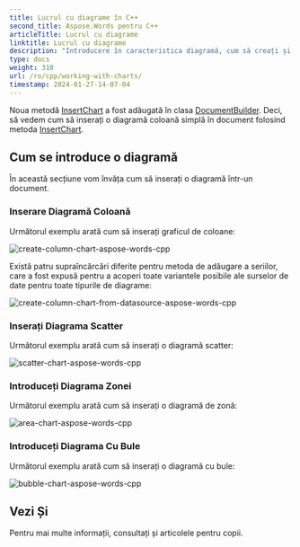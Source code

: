 ```yaml
---
title: Lucrul cu diagrame în C++
second_title: Aspose.Words pentru C++
articleTitle: Lucrul cu diagrame
linktitle: Lucrul cu diagrame
description: "Introducere în caracteristica diagramă, cum să creați și să manipulați diagrame folosind C++."
type: docs
weight: 310
url: /ro/cpp/working-with-charts/
timestamp: 2024-01-27-14-07-04
---
```


Noua metodă [InsertChart](https://reference.aspose.com/words/cpp/aspose.words/documentbuilder/insertchart/) a fost adăugată în clasa [DocumentBuilder](https://reference.aspose.com/words/cpp/aspose.words/documentbuilder/). Deci, să vedem cum să inserați o diagramă coloană simplă în document folosind metoda [InsertChart](https://reference.aspose.com/words/cpp/aspose.words/documentbuilder/insertchart/).

## Cum se introduce o diagramă

În această secțiune vom învăța cum să inserați o diagramă într-un document.

### Inserare Diagramă Coloană

Următorul exemplu arată cum să inserați graficul de coloane:

![create-column-chart-aspose-words-cpp](working-with-charts-1.png)

Există patru supraîncărcări diferite pentru metoda de adăugare a seriilor, care a fost expusă pentru a acoperi toate variantele posibile ale surselor de date pentru toate tipurile de diagrame:

![create-column-chart-from-datasource-aspose-words-cpp](working-with-charts-2.png)

### Inserați Diagrama Scatter

Următorul exemplu arată cum să inserați o diagramă scatter:

![scatter-chart-aspose-words-cpp](working-with-charts-3.png)

### Introduceți Diagrama Zonei

Următorul exemplu arată cum să inserați o diagramă de zonă:

![area-chart-aspose-words-cpp](working-with-charts-4.png)

### Introduceți Diagrama Cu Bule

Următorul exemplu arată cum să inserați o diagramă cu bule:

![bubble-chart-aspose-words-cpp](working-with-charts-5.png)

## Vezi Și

Pentru mai multe informații, consultați și articolele pentru copii.
